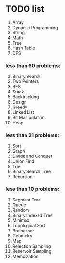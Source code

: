 # TODO list

1. Array
1. Dynamic Programming
1. String
1. Math
1. Tree
1. [Hash Table](Hashtable.md)
1. DFS  
### **less than 60 problems:**
1. Binary Search
1. Two Pointers
1. BFS
1. Stack
1. Backtracking
1. Design
1. Greedy
1. Linked List
1. Bit Manipulation
1. Heap  
### **less than 21 problems:**
1. Sort
1. Graph
1. Divide and Conquer
1. Union Find
1. Trie
1. Binary Search Tree
1. Recursion  
### **less than 10 problems:**
1. Segment Tree
1. Queue
1. Random
1. Binary Indexed Tree
1. Minimax
1. Topological Sort
1. Braineaser
1. Geometry
1. Map
1. Rejection Sampling
1. Reservoir Sampling
1. Memoization
